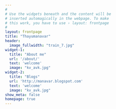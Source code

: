 ```yaml
---
#
# Use the widgets beneath and the content will be
# inserted automagically in the webpage. To make
# this work, you have to use › layout: frontpage
#
layout: frontpage
title: "Thayumanavar"
header:
  image_fullwidth: "train_7.jpg"
widget-1:
  title: "About me"
  url: '/about/'
  text: 'welcome'
  image: "kv_avk.jpg"
widget-2:
  title: "Blogs"
  url: 'http://manavar.blogspot.com'
  text: 'welcome'
  image: "kv_avk.jpg"
show_meta: false
homepage: true
---
```

